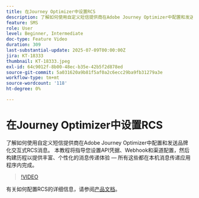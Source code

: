 ```yaml
---
title: 在Journey Optimizer中设置RCS
description: 了解如何使用自定义短信提供商在Adobe Journey Optimizer中配置和发送品牌化交互式RCS消息。 本教程将指导您设置API凭据、Webhook和渠道配置，然后构建历程以提供丰富、个性化的消息传递体验 — 所有这些都在本机消息传递应用程序内完成。
feature: SMS
role: User
level: Beginner, Intermediate
doc-type: Feature Video
duration: 309
last-substantial-update: 2025-07-09T00:00:00Z
jira: KT-18333
thumbnail: KT-18333.jpeg
exl-id: 64c9012f-8b00-48ec-b35e-42b5f2d878ed
source-git-commit: 5a031620a9b81f5af0a2c6ecc29ba9fb31279a3e
workflow-type: tm+mt
source-wordcount: '118'
ht-degree: 0%

---
```


# 在Journey Optimizer中设置RCS

了解如何使用自定义短信提供商在Adobe Journey Optimizer中配置和发送品牌化交互式RCS消息。 本教程将指导您设置API凭据、Webhook和渠道配置，然后构建历程以提供丰富、个性化的消息传递体验 — 所有这些都在本机消息传递应用程序内完成。

>[!VIDEO](https://video.tv.adobe.com/v/3464755/?learn=on&enablevpops)

有关如何配置RCS的详细信息，请参阅[产品文档](https://experienceleague.adobe.com/zh-hans/docs/journey-optimizer/using/channels/sms/configure-sms/sms-configuration)。
